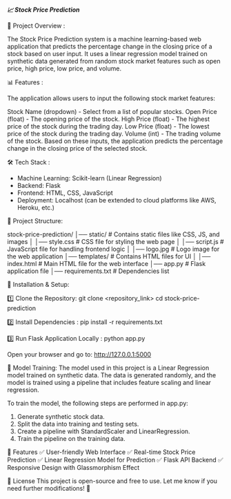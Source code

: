 _**📈 Stock Price Prediction**_

📌 Project Overview :

The Stock Price Prediction system is a machine learning-based web application that predicts the percentage change in the closing price of a stock based on user input. It uses a linear regression model trained on synthetic data generated from random stock market features such as open price, high price, low price, and volume.

📊 Features :

The application allows users to input the following stock market features:

Stock Name (dropdown) - Select from a list of popular stocks.
Open Price (float) - The opening price of the stock.
High Price (float) - The highest price of the stock during the trading day.
Low Price (float) - The lowest price of the stock during the trading day.
Volume (int) - The trading volume of the stock.
Based on these inputs, the application predicts the percentage change in the closing price of the selected stock.

🛠 Tech Stack :

- Machine Learning: Scikit-learn (Linear Regression)
- Backend: Flask
- Frontend: HTML, CSS, JavaScript
- Deployment: Localhost (can be extended to cloud platforms like AWS, Heroku, etc.)

📂 Project Structure:

stock-price-prediction/
│── static/                     # Contains static files like CSS, JS, and images
│   │── style.css               # CSS file for styling the web page
│   │── script.js               # JavaScript file for handling frontend logic
│   │── logo.jpg                # Logo image for the web application
│── templates/                  # Contains HTML files for UI
│   │── index.html              # Main HTML file for the web interface
│── app.py                      # Flask application file
│── requirements.txt            # Dependencies list

🔧 Installation & Setup:

1️⃣ Clone the Repository:
git clone <repository_link>
cd stock-price-prediction

2️⃣ Install Dependencies : pip install -r requirements.txt

3️⃣ Run Flask Application Locally : python app.py

Open your browser and go to:
http://127.0.0.1:5000

🚀 Model Training:
The model used in this project is a Linear Regression model trained on synthetic data. The data is generated randomly, and the model is trained using a pipeline that includes feature scaling and linear regression.

To train the model, the following steps are performed in app.py:
1. Generate synthetic stock data.
2. Split the data into training and testing sets.
3. Create a pipeline with StandardScaler and LinearRegression.
4. Train the pipeline on the training data.

🎯 Features
✅ User-friendly Web Interface
✅ Real-time Stock Price Prediction
✅ Linear Regression Model for Prediction
✅ Flask API Backend
✅ Responsive Design with Glassmorphism Effect

📜 License
This project is open-source and free to use.
Let me know if you need further modifications! 🚀
